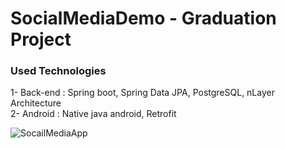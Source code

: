 # SocialMediaDemo - Graduation Project

### Used Technologies
1- Back-end : Spring boot, Spring Data JPA, PostgreSQL, nLayer Architecture  
2- Android : Native java android, Retrofit  



![SocailMediaApp](https://media.giphy.com/media/Et2hQCfx8shJ9eKfHI/giphy.gif)


